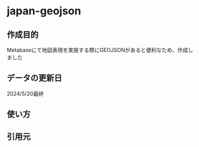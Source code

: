 # japan-geojson

## 作成目的
Metabaseにて地図表現を実施する際にGEOJSONがあると便利なため、作成しました

## データの更新日
2024/5/20最終

## 使い方

## 引用元
